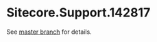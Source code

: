 # Sitecore.Support.142817

See [master branch](https://github.com/sitecoresupport/Sitecore.Support.142817) for details.